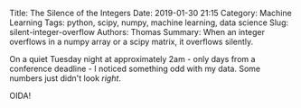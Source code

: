 Title: The Silence of the Integers
Date: 2019-01-30 21:15
Category: Machine Learning
Tags: python, scipy, numpy, machine learning, data science
Slug: silent-integer-overflow
Authors: Thomas
Summary: When an integer overflows in a numpy array or a scipy matrix, it overflows silently.

On a quiet Tuesday night at approximately 2am - only days from a conference deadline - I noticed something odd with my data. Some numbers just didn't look _right_.

OIDA!


